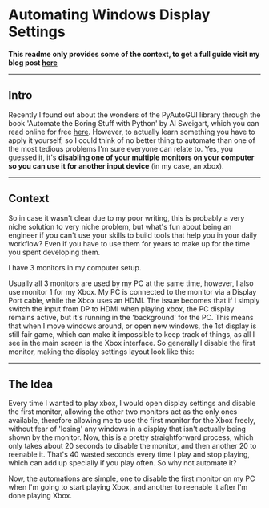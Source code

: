 # Automating Windows Display Settings

**This readme only provides some of the context, to get a full guide visit my blog post [here](https://dev.to/juanjosada/automating-windows-display-settings-1c6f)**

---

## Intro
Recently I found out about the wonders of the PyAutoGUI library through the book 'Automate the Boring Stuff with Python' by Al Sweigart, which you can read online for free [here](https://automatetheboringstuff.com/). However, to actually learn something you have to apply it yourself, so I could think of no better thing to automate than one of the most tedious problems I'm sure everyone can relate to. Yes, you guessed it, it's **disabling one of your multiple monitors on your computer so you can use it for another input device** (in my case, an xbox).

---

## Context
So in case it wasn't clear due to my poor writing, this is probably a very niche solution to very niche problem, but what's fun about being an engineer if you can't use your skills to build tools that help you in your daily workflow? Even if you have to use them for years to make up for the time you spent developing them.

I have 3 monitors in my computer setup.

Usually all 3 monitors are used by my PC at the same time, however, I also use monitor 1 for my Xbox. My PC is connected to the monitor via a Display Port cable, while the Xbox uses an HDMI. The issue becomes that if I simply switch the input from DP to HDMI when playing xbox, the PC display remains active, but it's running in the 'background' for the PC. This means that when I move windows around, or open new windows, the 1st display is still fair game, which can make it impossible to keep track of things, as all I see in the main screen is the Xbox interface. So generally I disable the first monitor, making the display settings layout look like this:

---

## The Idea
Every time I wanted to play xbox, I would open display settings and disable the first monitor, allowing the other two monitors act as the only ones available, therefore allowing me to use the first monitor for the Xbox freely, without fear of 'losing' any windows in a display that isn't actually being shown by the monitor.
Now, this is a pretty straightforward process, which only takes about 20 seconds to disable the monitor, and then another 20 to reenable it. That's 40 wasted seconds every time I play and stop playing, which can add up specially if you play often. So why not automate it?

Now, the automations are simple, one to disable the first monitor on my PC when I'm going to start playing Xbox, and another to reenable it after I'm done playing Xbox.